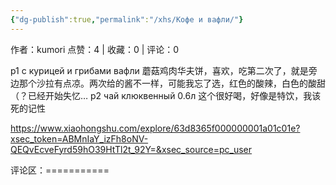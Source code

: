 ```yaml
---
{"dg-publish":true,"permalink":"/xhs/Кофе и вафли/"}
---
```


作者：kumori
点赞：4   |   收藏：0   |   评论：0

p1 с курицей и грибами вафли 蘑菇鸡肉华夫饼，喜欢，吃第二次了，就是旁边那个沙拉有点凉。两次给的酱不一样，可能我忘了选，红色的酸辣，白色的酸甜（？已经开始失忆…
p2 чай клюквенный 0.6л 这个很好喝，好像是特饮，我该死的记性

https://www.xiaohongshu.com/explore/63d8365f000000001a01c01e?xsec_token=ABMnIaY_izFh8oNV-QEQvEcveFyrd59hO39HtTl2t_92Y=&xsec_source=pc_user

评论区：===========

